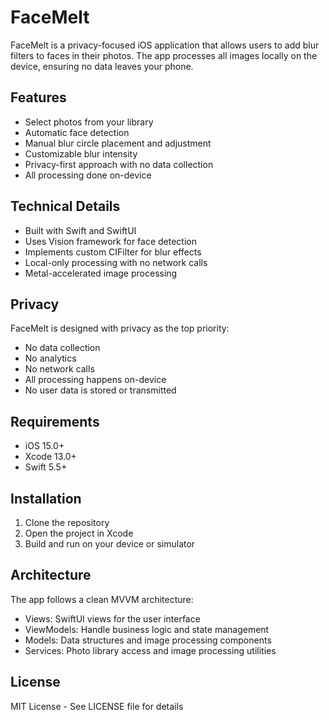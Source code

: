 # FaceMelt

FaceMelt is a privacy-focused iOS application that allows users to add blur filters to faces in their photos. The app processes all images locally on the device, ensuring no data leaves your phone.

## Features

- Select photos from your library
- Automatic face detection
- Manual blur circle placement and adjustment
- Customizable blur intensity
- Privacy-first approach with no data collection
- All processing done on-device

## Technical Details

- Built with Swift and SwiftUI
- Uses Vision framework for face detection
- Implements custom CIFilter for blur effects
- Local-only processing with no network calls
- Metal-accelerated image processing

## Privacy

FaceMelt is designed with privacy as the top priority:
- No data collection
- No analytics
- No network calls
- All processing happens on-device
- No user data is stored or transmitted

## Requirements

- iOS 15.0+
- Xcode 13.0+
- Swift 5.5+

## Installation

1. Clone the repository
2. Open the project in Xcode
3. Build and run on your device or simulator

## Architecture

The app follows a clean MVVM architecture:
- Views: SwiftUI views for the user interface
- ViewModels: Handle business logic and state management
- Models: Data structures and image processing components
- Services: Photo library access and image processing utilities

## License

MIT License - See LICENSE file for details 
